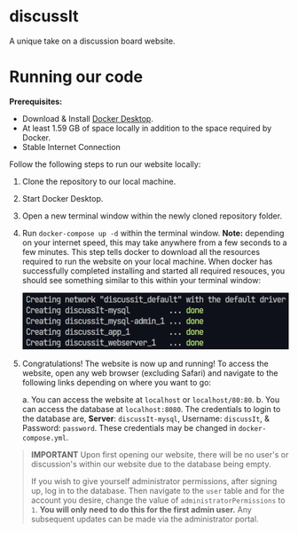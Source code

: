 # discussIt

A unique take on a discussion board website.

# Running our code

**Prerequisites:**

- Download & Install [Docker Desktop](https://www.docker.com/).
- At least 1.59 GB of space locally in addition to the space required by Docker.
- Stable Internet Connection

Follow the following steps to run our website locally:

1. Clone the repository to our local machine.
2. Start Docker Desktop.
3. Open a new terminal window within the newly cloned repository folder.
4. Run `docker-compose up -d` within the terminal window. **Note:** depending on your internet speed, this may take anywhere from a few seconds to a few minutes. This step tells docker to download all the resources required to run the website on your local machine. When docker has successfully completed installing and started all required resouces, you should see something similar to this within your terminal window:

   ![](./started-state.png)

5. Congratulations! The website is now up and running! To access the website, open any web browser (excluding Safari) and navigate to the following links depending on where you want to go:

   a. You can access the website at `localhost` or `localhost/80:80`.
   b. You can access the database at `localhost:8080`. The credentials to login to the database are, **Server**: `discussIt-mysql`, Username: `discussIt`, & Password: `password`. These credentials may be changed in `docker-compose.yml`.

> **IMPORTANT**
> Upon first opening our website, there will be no user's or discussion's within our website due to the database being empty.
>
> If you wish to give yourself administrator permissions, after signing up, log in to the database. Then navigate to the `user` table and for the account you desire, change the value of `administratorPermissions` to `1`. **You will only need to do this for the first admin user.** Any subsequent updates can be made via the administrator portal.
